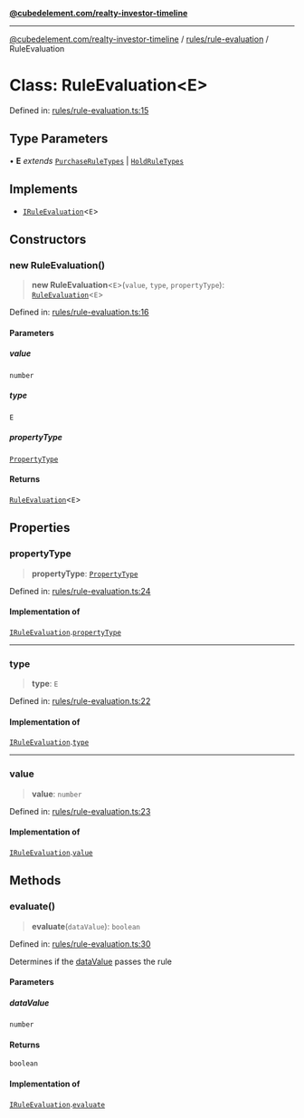 [**@cubedelement.com/realty-investor-timeline**](../../../index.md)

---

[@cubedelement.com/realty-investor-timeline](../../../modules.md) / [rules/rule-evaluation](../index.md) / RuleEvaluation

# Class: RuleEvaluation\<E\>

Defined in: [rules/rule-evaluation.ts:15](https://github.com/kvernon/realty-investor-timeline/blob/c7446a8a5576468ac5874a2dd8323180fa97a55b/src/rules/rule-evaluation.ts#L15)

## Type Parameters

• **E** _extends_ [`PurchaseRuleTypes`](../../purchase-rule-types/enumerations/PurchaseRuleTypes.md) \| [`HoldRuleTypes`](../../hold-rule-types/enumerations/HoldRuleTypes.md)

## Implements

- [`IRuleEvaluation`](../interfaces/IRuleEvaluation.md)\<`E`\>

## Constructors

### new RuleEvaluation()

> **new RuleEvaluation**\<`E`\>(`value`, `type`, `propertyType`): [`RuleEvaluation`](RuleEvaluation.md)\<`E`\>

Defined in: [rules/rule-evaluation.ts:16](https://github.com/kvernon/realty-investor-timeline/blob/c7446a8a5576468ac5874a2dd8323180fa97a55b/src/rules/rule-evaluation.ts#L16)

#### Parameters

##### value

`number`

##### type

`E`

##### propertyType

[`PropertyType`](../../../properties/property-type/enumerations/PropertyType.md)

#### Returns

[`RuleEvaluation`](RuleEvaluation.md)\<`E`\>

## Properties

### propertyType

> **propertyType**: [`PropertyType`](../../../properties/property-type/enumerations/PropertyType.md)

Defined in: [rules/rule-evaluation.ts:24](https://github.com/kvernon/realty-investor-timeline/blob/c7446a8a5576468ac5874a2dd8323180fa97a55b/src/rules/rule-evaluation.ts#L24)

#### Implementation of

[`IRuleEvaluation`](../interfaces/IRuleEvaluation.md).[`propertyType`](../interfaces/IRuleEvaluation.md#propertytype)

---

### type

> **type**: `E`

Defined in: [rules/rule-evaluation.ts:22](https://github.com/kvernon/realty-investor-timeline/blob/c7446a8a5576468ac5874a2dd8323180fa97a55b/src/rules/rule-evaluation.ts#L22)

#### Implementation of

[`IRuleEvaluation`](../interfaces/IRuleEvaluation.md).[`type`](../interfaces/IRuleEvaluation.md#type)

---

### value

> **value**: `number`

Defined in: [rules/rule-evaluation.ts:23](https://github.com/kvernon/realty-investor-timeline/blob/c7446a8a5576468ac5874a2dd8323180fa97a55b/src/rules/rule-evaluation.ts#L23)

#### Implementation of

[`IRuleEvaluation`](../interfaces/IRuleEvaluation.md).[`value`](../interfaces/IRuleEvaluation.md#value)

## Methods

### evaluate()

> **evaluate**(`dataValue`): `boolean`

Defined in: [rules/rule-evaluation.ts:30](https://github.com/kvernon/realty-investor-timeline/blob/c7446a8a5576468ac5874a2dd8323180fa97a55b/src/rules/rule-evaluation.ts#L30)

Determines if the [dataValue](RuleEvaluation.md#datavalue) passes the rule

#### Parameters

##### dataValue

`number`

#### Returns

`boolean`

#### Implementation of

[`IRuleEvaluation`](../interfaces/IRuleEvaluation.md).[`evaluate`](../interfaces/IRuleEvaluation.md#evaluate)
